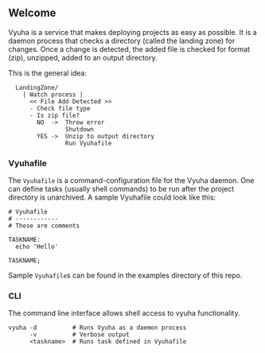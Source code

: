 ## Welcome

Vyuha is a service that makes deploying projects as easy as possible. It is a daemon process that checks a directory (called the landing zone) for changes. Once a change is detected, the added file is checked for format (zip), unzipped, added to an output directory.

This is the general idea:
```
  LandingZone/
    | Watch process |
      << File Add Detected >>
      - Check file type
      - Is zip file?
        NO  ->  Throw error
                Shutdown
        YES ->  Unzip to output directory
                Run Vyuhafile
```

### Vyuhafile

The `Vyuhafile` is a command-configuration file for the Vyuha daemon. One can define tasks (usually shell commands) to be run after the project directory is unarchived. A sample Vyuhafile could look like this:
```
# Vyuhafile
# ------------
# These are comments

TASKNAME:
  echo 'Hello'

TASKNAME;
```

Sample `Vyuhafile`s can be found in the examples directory of this repo.

### CLI

The command line interface allows shell access to vyuha functionality.
```
vyuha -d          # Runs Vyuha as a daemon process
      -v          # Verbose output
      <taskname>  # Runs task defined in Vyuhafile
```
